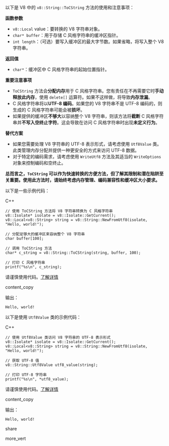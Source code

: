 
以下是 V8 中的 `v8::String::ToCString` 方法的使用和注意事项：

**函数参数**

- `v8::Local` value：要转换的 V8 字符串对象。
- `char* buffer`：用于存储 C 风格字符串的缓冲区指针。
- `int length`：（可选）要写入缓冲区的最大字节数。如果省略，将写入整个 V8 字符串。

**返回值**

- `char*`：缓冲区中 C 风格字符串的起始位置指针。

**重要注意事项**

- `ToCString` 方法会**分配内存**用于 C 风格字符串。您有责任在不再需要它时**手动释放此内存**，使用 `delete[]` 运算符。如果不这样做，将导致**内存泄漏**。
- C 风格字符串将以**UTF-8 编码**。如果您的 V8 字符串不是 UTF-8 编码的，则生成的 C 风格字符串可能会被**损坏**。
- 如果提供的缓冲区**不够大**以容纳整个 V8 字符串，则该方法将**截断** C 风格字符串并**不写入空终止字符**。这会导致在访问 C 风格字符串时出现**未定义行为**。

**替代方案**

- 如果您需要处理 V8 字符串的 UTF-8 表示形式，请考虑使用 `Utf8Value` 类。此类管理内存分配并提供一种更安全的方式来访问 UTF-8 数据。
- 对于特定的编码需求，请考虑使用 `WriteUtf8` 方法及其适当的 `WriteOptions` 对象来控制编码和空终止。

**总而言之，`ToCString` 可以作为快速转换的方便方法，但了解其限制和潜在陷阱至关重要。使用此方法时，请始终考虑内存管理、编码兼容性和缓冲区大小要求。**

以下是一些示例代码：

C++

```
// 使用 ToCString 方法将 V8 字符串转换为 C 风格字符串
v8::Isolate* isolate = v8::Isolate::GetCurrent();
v8::Local<v8::String> string = v8::String::NewFromUtf8(isolate, "Hello, world!");

// 分配足够大的缓冲区来容纳整个 V8 字符串
char buffer[100];

// 调用 ToCString 方法
char* c_string = v8::String::ToCString(string, buffer, 100);

// 打印 C 风格字符串
printf("%s\n", c_string);
```

请谨慎使用代码。[了解详情](https://bard.google.com/faq#coding)

content_copy

输出：

```
Hello, world!
```

以下是使用 `Utf8Value` 类的示例代码：

C++

```
// 使用 Utf8Value 类访问 V8 字符串的 UTF-8 表示形式
v8::Isolate* isolate = v8::Isolate::GetCurrent();
v8::Local<v8::String> string = v8::String::NewFromUtf8(isolate, "Hello, world!");

// 获取 UTF-8 值
v8::String::Utf8Value utf8_value(string);

// 打印 UTF-8 字符串
printf("%s\n", *utf8_value);
```

请谨慎使用代码。[了解详情](https://bard.google.com/faq#coding)

content_copy

输出：

```
Hello, world!
```



share



more_vert